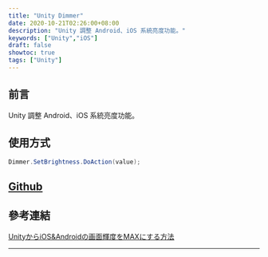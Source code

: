 ```yaml
---
title: "Unity Dimmer"
date: 2020-10-21T02:26:00+08:00
description: "Unity 調整 Android、iOS 系統亮度功能。"
keywords: ["Unity","iOS"]
draft: false
showtoc: true
tags: ["Unity"]
---
```


## 前言

Unity 調整 Android、iOS 系統亮度功能。

## 使用方式

```C#
Dimmer.SetBrightness.DoAction(value);
```

## [Github]

## 參考連結

[UnityからiOS&Androidの画面輝度をMAXにする方法][ref_1]

______________________________________________________________________
[Github]:https://github.com/Wenrong274/Unity-Dimmer
[ref_1]:https://qiita.com/Shunsuke-Suzuki-Gen/items/5af162d7b169fd4c7e85
